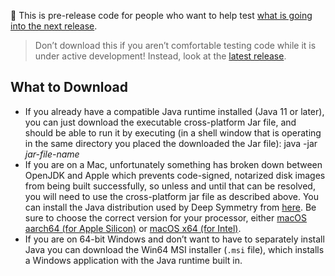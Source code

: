 :construction: This is pre-release code for people who want to help test [what is going into the next release](https://github.com/Deep-Symmetry/beat-link-trigger/blob/main/CHANGELOG.md).

> Don’t download this if you aren’t comfortable testing code while it is under active development! Instead, look at the [latest release](https:///github.com/Deep-Symmetry/beat-link-trigger/releases/latest).

## What to Download

- If you already have a compatible Java runtime installed (Java 11 or later), you can just download the executable cross-platform Jar file, and should be able to run it by executing (in a shell window that is operating in the same directory you placed the downloaded the Jar file):
  java -jar _jar-file-name_
- If you are on a Mac, unfortunately something has broken down between OpenJDK and Apple which prevents code-signed, notarized disk images from being built successfully, so unless and until that can be resolved, you will need to use the cross-platform jar file as described above. You can install the Java distribution used by Deep Symmetry from [here](https://docs.aws.amazon.com/corretto/latest/corretto-17-ug/downloads-list.html). Be sure to choose the correct version for your processor, either [macOS aarch64 (for Apple Silicon)](https://corretto.aws/downloads/latest/amazon-corretto-17-aarch64-macos-jdk.pkg) or [macOS x64 (for Intel)](https://corretto.aws/downloads/latest/amazon-corretto-17-x64-macos-jdk.pkg).
- If you are on 64-bit Windows and don’t want to have to separately install Java you can download the Win64 MSI installer (`.msi` file), which installs a Windows application with the Java runtime built in.
